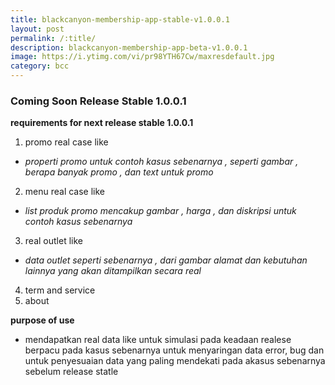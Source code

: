 ```yaml
---
title: blackcanyon-membership-app-stable-v1.0.0.1
layout: post
permalink: /:title/
description: blackcanyon-membership-app-beta-v1.0.0.1
image: https://i.ytimg.com/vi/pr98YTH67Cw/maxresdefault.jpg
category: bcc
---
```



### Coming Soon Release Stable 1.0.0.1

**requirements for next release stable 1.0.0.1**
1. promo real case like
  - *properti promo untuk contoh kasus sebenarnya , seperti gambar , berapa banyak promo , dan text untuk promo*
2. menu real case like
  - *list produk promo mencakup gambar , harga , dan diskripsi untuk contoh kasus sebenarnya*
3. real outlet like
  - *data outlet seperti sebenarnya , dari gambar alamat dan kebutuhan lainnya yang akan ditampilkan secara real*
4. term and service
5. about


**purpose of use**
- mendapatkan real data like untuk simulasi pada keadaan realese berpacu pada kasus sebenarnya untuk menyaringan data error, bug dan untuk penyesuaian data yang paling mendekati pada akasus sebenarnya sebelum release statle
